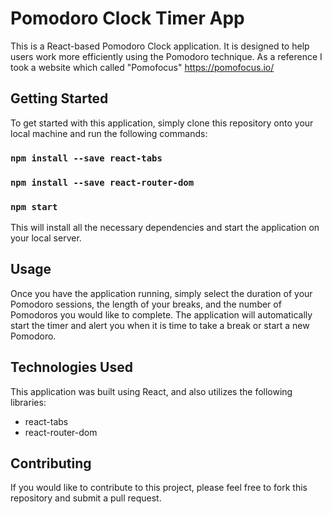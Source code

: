 # Pomodoro Clock Timer App

This is a React-based Pomodoro Clock application. It is designed to help users work more efficiently using the Pomodoro technique. As a reference I took a website which called "Pomofocus" https://pomofocus.io/

## Getting Started

To get started with this application, simply clone this repository onto your local machine and run the following commands:

### `npm install --save react-tabs`

### `npm install --save react-router-dom`

### `npm start`

This will install all the necessary dependencies and start the application on your local server.

## Usage

Once you have the application running, simply select the duration of your Pomodoro sessions, the length of your breaks, and the number of Pomodoros you would like to complete. The application will automatically start the timer and alert you when it is time to take a break or start a new Pomodoro.

## Technologies Used

This application was built using React, and also utilizes the following libraries:

* react-tabs
* react-router-dom

## Contributing
If you would like to contribute to this project, please feel free to fork this repository and submit a pull request.
